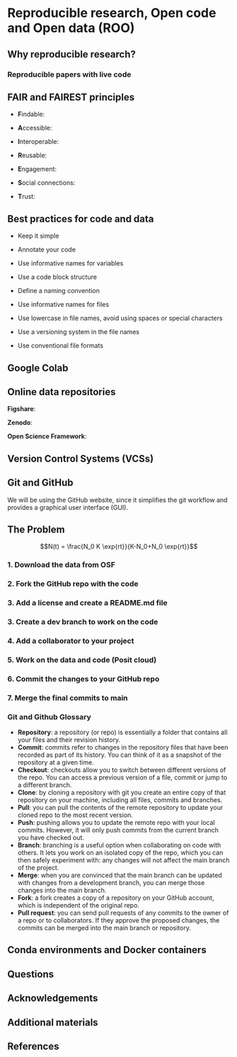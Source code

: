 # Reproducible research, Open code and Open data (ROO)

## Why reproducible research?

### Reproducible papers with live code

## FAIR and FAIREST principles

- **F**indable:
- **A**ccessible:
- **I**nteroperable:
- **R**eusable:

- **E**ngagement:
- **S**ocial connections:
- **T**rust:

## Best practices for code and data

- Keep it simple
- Annotate your code
- Use informative names for variables
- Use a code block structure

- Define a naming convention
- Use informative names for files
- Use lowercase in file names, avoid using spaces or special characters
- Use a versioning system in the file names
- Use conventional file formats

## Google Colab

## Online data repositories

**Figshare**:

**Zenodo**:

**Open Science Framework**:

## Version Control Systems (VCSs)

## Git and GitHub

We will be using the GitHub website, since it simplifies the git workflow and provides a graphical user interface (GUI).

## The Problem

```math
N(t) = \frac{N_0 K \exp{rt}}{K-N_0+N_0 \exp{rt}}
```

### 1. Download the data from OSF

### 2. Fork the GitHub repo with the code

### 3. Add a license and create a README.md file

### 3. Create a dev branch to work on the code

### 4. Add a collaborator to your project

### 5. Work on the data and code (Posit cloud)

### 6. Commit the changes to your GitHub repo

### 7. Merge the final commits to main



### Git and Github Glossary

- **Repository**: a repository (or repo) is essentially a folder that contains all your files and their revision history.
- **Commit**: commits refer to changes in the repository files that have been recorded as part of its history. You can think of it as a snapshot of the repository at a given time.
- **Checkout**: checkouts allow you to switch between different versions of the repo. You can access a previous version of a file, commit or jump to a different branch.
- **Clone**: by cloning a repository with git you create an entire copy of that repository on your machine, including all files, commits and branches.
- **Pull**: you can pull the contents of the remote repository to update your cloned repo to the most recent version.
- **Push**: pushing allows you to update the remote repo with your local commits. However, it will only push commits from the current branch you have checked out.
- **Branch**: branching is a useful option when collaborating on code with others. It lets you work on an isolated copy of the repo, which you can then safely experiment with: any changes will not affect the main branch of the project.
- **Merge**: when you are convinced that the main branch can be updated with changes from a development branch, you can merge those changes into the main branch.
- **Fork**: a fork creates a copy of a repository on your GitHub account, which is independent of the original repo. 
- **Pull request**: you can send pull requests of any commits to the owner of a repo or to collaborators. If they approve the proposed changes, the commits can be merged into the main branch or repository.

## Conda environments and Docker containers

## Questions

## Acknowledgements

## Additional materials

## References
